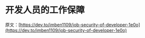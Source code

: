 # 开发人员的工作保障

原文：[https://dev.to/imben1109/job-security-of-developer-1e0o](https://dev.to/imben1109/job-security-of-developer-1e0o)
